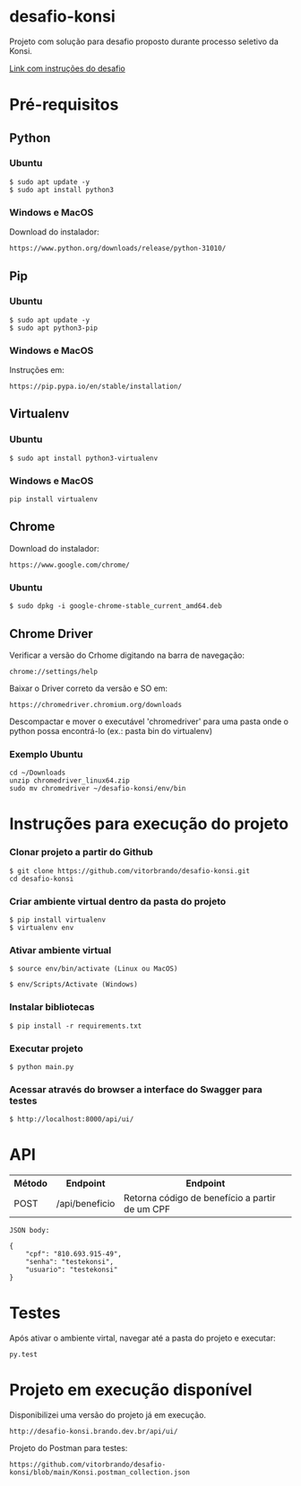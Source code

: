 # desafio-konsi

Projeto com solução para desafio proposto durante processo seletivo da Konsi.

<a href="https://gist.github.com/gustavoaraujofe/265c43b8b1df2dc4d6dd7e28959371d4">Link com instruções do desafio</a>

# Pré-requisitos

## Python 

### Ubuntu

    $ sudo apt update -y
    $ sudo apt install python3

### Windows e MacOS

Download do instalador: 

    https://www.python.org/downloads/release/python-31010/

## Pip 

### Ubuntu

    $ sudo apt update -y
    $ sudo apt python3-pip

### Windows e MacOS

Instruções em: 

    https://pip.pypa.io/en/stable/installation/

## Virtualenv 

### Ubuntu

    $ sudo apt install python3-virtualenv

### Windows e MacOS

    pip install virtualenv

## Chrome

Download do instalador: 

    https://www.google.com/chrome/

### Ubuntu

    $ sudo dpkg -i google-chrome-stable_current_amd64.deb


## Chrome Driver 

Verificar a versão do Crhome digitando na barra de navegação: 

    chrome://settings/help

Baixar o Driver correto da versão e SO em: 

    https://chromedriver.chromium.org/downloads

Descompactar e mover o executável 'chromedriver' para uma pasta onde o python possa encontrá-lo (ex.: pasta bin do virtualenv)

### Exemplo Ubuntu
    cd ~/Downloads
    unzip chromedriver_linux64.zip
    sudo mv chromedriver ~/desafio-konsi/env/bin

# Instruções para execução do projeto

### Clonar projeto a partir do Github

    $ git clone https://github.com/vitorbrando/desafio-konsi.git
    cd desafio-konsi

### Criar ambiente virtual dentro da pasta do projeto

    $ pip install virtualenv
    $ virtualenv env

### Ativar ambiente virtual

    $ source env/bin/activate (Linux ou MacOS)

    $ env/Scripts/Activate (Windows)

### Instalar bibliotecas

    $ pip install -r requirements.txt

### Executar projeto

    $ python main.py

### Acessar através do browser a interface do Swagger para testes

    $ http://localhost:8000/api/ui/

# API

<table>
<tr>
    <th>Método</th>
    <th>Endpoint</th>
    <th>Endpoint</th>
</tr>
<tr>
    <td>POST</td>
    <td>​/api/beneficio</td>
    <td>Retorna código de benefício a partir de um CPF</td>
</tr>
</table>

    JSON body:

    {
        "cpf": "810.693.915-49",
        "senha": "testekonsi",
        "usuario": "testekonsi"
    }

# Testes

Após ativar o ambiente virtal, navegar até a pasta do projeto e executar:

    py.test

# Projeto em execução disponível 

Disponibilizei uma versão do projeto já em execução.

    http://desafio-konsi.brando.dev.br/api/ui/


Projeto do Postman para testes:

    https://github.com/vitorbrando/desafio-konsi/blob/main/Konsi.postman_collection.json